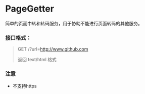 # PageGetter
简单的页面中转和转码服务，用于协助不能进行页面转码的其他服务。

### 接口格式：

> GET /?url=http://www.github.com
>
> 返回 text/html 格式

### 注意

+ 不支持https




